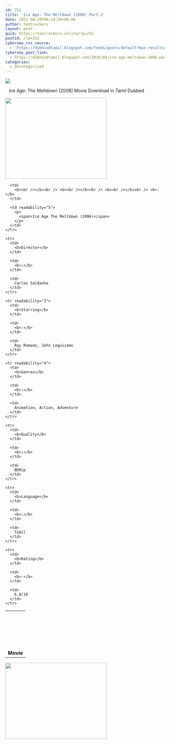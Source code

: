 ```yaml
---
id: 252
title: 'Ice Age: The Meltdown (2006) Part-2'
date: 2021-08-29T06:14:58+00:00
author: tentrockers
layout: post
guid: https://tentrockers.online/?p=252
postid: /?p=252
cyberseo_rss_source:
  - 'https://dubhoodtamil.blogspot.com/feeds/posts/default?max-results=150&start-index=301'
cyberseo_post_link:
  - https://dubhoodtamil.blogspot.com/2020/04/ice-age-meltdown-2006-part-2.html
categories:
  - Uncategorized
---
```

<div class="media_block">
  <img src="https://1.bp.blogspot.com/--q-sAZdu7D8/XpxoN2K6EbI/AAAAAAAAAgY/qqXursx4rpkCnLAPKxjrVfXWAGTQXI1dQCNcBGAsYHQ/s72-c/404672_ice-age-2-movie-hd-backgrounds-image-for-android-cartoons-wallpapers_1280x1024_h.webp" class="media_thumbnail" />
</div>

<span>&nbsp; &nbsp;Ice Age: The Meltdown</span>&nbsp;(2006) Movie Download in Tamil Dubbed

<div class="separator">
  <a href="https://1.bp.blogspot.com/--q-sAZdu7D8/XpxoN2K6EbI/AAAAAAAAAgY/qqXursx4rpkCnLAPKxjrVfXWAGTQXI1dQCNcBGAsYHQ/s1600/404672_ice-age-2-movie-hd-backgrounds-image-for-android-cartoons-wallpapers_1280x1024_h.webp" imageanchor="1"><img loading="lazy" border="0" data-original-height="819" data-original-width="1024" height="255" src="https://1.bp.blogspot.com/--q-sAZdu7D8/XpxoN2K6EbI/AAAAAAAAAgY/qqXursx4rpkCnLAPKxjrVfXWAGTQXI1dQCNcBGAsYHQ/s320/404672_ice-age-2-movie-hd-backgrounds-image-for-android-cartoons-wallpapers_1280x1024_h.webp" width="320" /></a>
</div>

<div>
  <table cellspacing="5">
    <tr readability="3">
      <td>
        <b><br /></b><br /> <b><br /></b><br /> <b><br /></b><br /> <b>Movie</b>
      </td>
      
      <td>
        <b><br /></b><br /> <b><br /></b><br /> <b><br /></b><br /> <b>:</b>
      </td>
      
      <td readability="5">
        <p>
          <span>Ice Age The Meltdown (2006)</span>
        </p>
      </td>
    </tr>
    
    <tr>
      <td>
        <b>Director</b>
      </td>
      
      <td>
        <b>:</b>
      </td>
      
      <td>
        Carlos Saldanha
      </td>
    </tr>
    
    <tr readability="3">
      <td>
        <b>Starring</b>
      </td>
      
      <td>
        <b>:</b>
      </td>
      
      <td>
        Ray Romano, John Leguizamo
      </td>
    </tr>
    
    <tr readability="4">
      <td>
        <b>Genres</b>
      </td>
      
      <td>
        <b>:</b>
      </td>
      
      <td>
        Animation, Action, Adventure
      </td>
    </tr>
    
    <tr>
      <td>
        <b>Quality</b>
      </td>
      
      <td>
        <b>:</b>
      </td>
      
      <td>
        BDRip
      </td>
    </tr>
    
    <tr>
      <td>
        <b>Language</b>
      </td>
      
      <td>
        <b>:</b>
      </td>
      
      <td>
        Tamil
      </td>
    </tr>
    
    <tr>
      <td>
        <b>Rating</b>
      </td>
      
      <td>
        <b>:</b>
      </td>
      
      <td>
        6.8/10
      </td>
    </tr>
  </table>
</div>

<div class="separator">
  <a href="https://1.bp.blogspot.com/-07qAXO1EQ4Y/XpxqyWdFdAI/AAAAAAAAAg0/8MA8ZnY93voY7a-YCjOKk4L52rz5tOfVQCNcBGAsYHQ/s1600/download-icon.gif" imageanchor="1"><img loading="lazy" border="0" data-original-height="600" data-original-width="800" height="240" src="https://1.bp.blogspot.com/-07qAXO1EQ4Y/XpxqyWdFdAI/AAAAAAAAAg0/8MA8ZnY93voY7a-YCjOKk4L52rz5tOfVQCNcBGAsYHQ/s320/download-icon.gif" width="320" /></a>
</div>